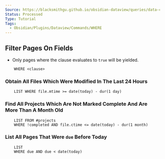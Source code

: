 ```yaml
---
Source: https://blacksmithgu.github.io/obsidian-dataview/queries/data-commands/#where
Status: Processed
Type: Tutorial
Tags:
  - Obsidian/Plugins/Dataview/Commands/WHERE
---
```


## Filter Pages On Fields

- Only pages where the clause evaluates to `true` will be yielded.

```
	WHERE <clause>
```

### **Obtain All Files Which Were Modified In The Last 24 Hours**

```
	LIST WHERE file.mtime >= date(today) - dur(1 day)
```

### **Find All Projects Which Are Not Marked Complete And Are More Than A Month Old**

```
	LIST FROM #projects
	WHERE !completed AND file.ctime <= date(today) - dur(1 month)
```

### **List All Pages That Were `due` Before Today**

```
	LIST
	WHERE due AND due < date(today)
```

